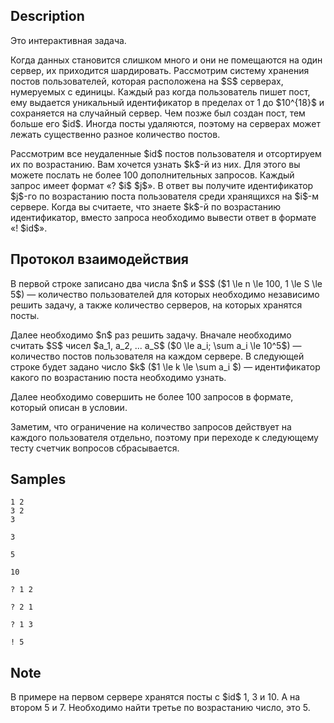 ## Description

<div><p>Это интерактивная задача.</p><p>Когда данных становится слишком много и они не помещаются на один сервер, их приходится шардировать. Рассмотрим систему хранения постов пользователей, которая расположена на $S$ серверах, нумеруемых с единицы. Каждый раз когда пользователь пишет пост, ему выдается уникальный идентификатор в пределах от 1 до $10^{18}$ и сохраняется на случайный сервер. Чем позже был создан пост, тем больше его $id$. Иногда посты удаляются, поэтому на серверах может лежать существенно разное количество постов.</p><p>Рассмотрим все неудаленные $id$ постов пользователя и отсортируем их по возрастанию. Вам хочется узнать $k$-й из них. Для этого вы можете послать не более 100 дополнительных запросов. Каждый запрос имеет формат «? $i$ $j$». В ответ вы получите идентификатор $j$-го по возрастанию поста пользователя среди хранящихся на $i$-м сервере. Когда вы считаете, что знаете $k$-й по возрастанию идентификатор, вместо запроса необходимо вывести ответ в формате «! $id$». </p></div><div><h2>Протокол взаимодействия</h2><p>В первой строке записано два числа $n$ и $S$ ($1 \le n \le 100, 1 \le S \le 5$)&nbsp;— количество пользователей для которых необходимо независимо решить задачу, а также количество серверов, на которых хранятся посты.</p><p>Далее необходимо $n$ раз решить задачу. Вначале необходимо считать $S$ чисел $a_1, a_2, ... a_S$ ($0 \le a_i; \sum a_i \le 10^5$)&nbsp;— количество постов пользователя на каждом сервере. В следующей строке будет задано число $k$ ($1 \le k \le \sum a_i $)&nbsp;— идентификатор какого по возрастанию поста необходимо узнать.</p><p>Далее необходимо совершить не более 100 запросов в формате, который описан в условии.</p><p>Заметим, что ограничение на количество запросов действует на каждого пользователя отдельно, поэтому при переходе к следующему тесту счетчик вопросов сбрасывается.</p></div>

## Samples

```input1
1 2
3 2
3

3

5

10
```

```output1
? 1 2

? 2 1

? 1 3

! 5
```




## Note

<p>В примере на первом сервере хранятся посты с $id$ 1, 3 и 10. А на втором 5 и 7. Необходимо найти третье по возрастанию число, это 5.</p>
